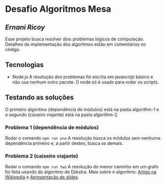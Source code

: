 # Desafio Algoritmos Mesa

## _Ernani Ricoy_

Esse projeto busca resolver dois problemas lógicos de computação.
Detalhes da implementação dos algoritmos estão em comentários no código.

## Tecnologias
- Node.js
A resolução dos problemas foi escrita em javascript básico e não usa nenhum outro pacote. O node só é usado para rodar os scripts.

## Testando as soluções
O primeiro algoritmo (dependência de módulos) está na pasta algorithm-1 e o segundo (caixeiro viajante) está na pasta algorithm-2.

### Problema 1 (dependência de módulos)
Rodar o comando `npm run one`
A resolução busca os módulos sem nenhuma dependência primeiro e, a partir destes, busca os demais.

### Problema 2 (caixeiro viajante)
Rodar o comando `npm run two`
A resolução do menor caminho em um grafo foi feita usando do algoritmo de Djikstra.
Mais sobre o algoritmo:
[Artigo na Wikipedia](https://pt.wikipedia.org/wiki/Algoritmo_de_Dijkstra) e [Apresentação de slides](https://www.cartagena99.com/recursos/alumnos/apuntes/dijkstra_algorithm.pdf).